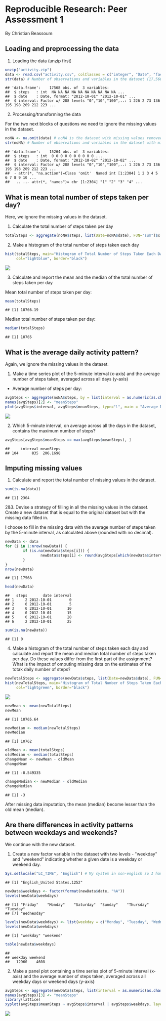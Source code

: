 # Reproducible Research: Peer Assessment 1
By Christian Beassoum 


## Loading and preprocessing the data

1. Loading the data (unzip first)

```r
unzip("activity.zip")
data <- read.csv("activity.csv", colClasses = c("integer", "Date", "factor"))
str(data) # Number of observations and variables in the dataset (17,568 -- 3)
```

```
## 'data.frame':	17568 obs. of  3 variables:
##  $ steps   : int  NA NA NA NA NA NA NA NA NA NA ...
##  $ date    : Date, format: "2012-10-01" "2012-10-01" ...
##  $ interval: Factor w/ 288 levels "0","10","100",..: 1 226 2 73 136 195 198 209 212 223 ...
```

2. Processing/transforming the data

For the two next blocks of questions we need to ignore the missing values in the dataset.

```r
noNA <- na.omit(data) # noNA is the dataset with missing values removed
str(noNA) # Number of observations and variables in the dataset with missing values ignored
```

```
## 'data.frame':	15264 obs. of  3 variables:
##  $ steps   : int  0 0 0 0 0 0 0 0 0 0 ...
##  $ date    : Date, format: "2012-10-02" "2012-10-02" ...
##  $ interval: Factor w/ 288 levels "0","10","100",..: 1 226 2 73 136 195 198 209 212 223 ...
##  - attr(*, "na.action")=Class 'omit'  Named int [1:2304] 1 2 3 4 5 6 7 8 9 10 ...
##   .. ..- attr(*, "names")= chr [1:2304] "1" "2" "3" "4" ...
```


## What is mean total number of steps taken per day?
Here, we ignore the missing values in the dataset.

1. Calculate the total number of steps taken per day

```r
totalSteps <- aggregate(noNA$steps, list(Date=noNA$date), FUN="sum")$x
```

2. Make a histogram of the total number of steps taken each day

```r
hist(totalSteps, main="Histogram of Total Number of Steps Taken Each Day", 
     col="lightblue", border="black")
```

![](PA1_template_files/figure-html/unnamed-chunk-4-1.png) 

3. Calculate and report the mean and the median of the total number of steps taken per day

Mean total number of steps taken per day:

```r
mean(totalSteps)
```

```
## [1] 10766.19
```

Median total number of steps taken per day:

```r
median(totalSteps)
```

```
## [1] 10765
```


## What is the average daily activity pattern?
Again, we ignore the missing values in the dataset.

1. Make a time series plot of the 5-minute interval (x-axis) and the average number of steps taken, averaged across all days (y-axis)
* Average number of steps per day: 

```r
avgSteps <- aggregate(noNA$steps, by = list(interval = as.numeric(as.character(noNA$interval))), FUN="mean")
names(avgSteps)[2] <- "meanSteps"
plot(avgSteps$interval, avgSteps$meanSteps, type="l", main = "Average Number of Steps Taken Across All Days by 5-minute Intervals", xlab = "Interval", ylab="Number of Steps")
```

![](PA1_template_files/figure-html/unnamed-chunk-7-1.png) 

2. Which 5-minute interval, on average across all the days in the dataset, contains the maximum number of steps?

```r
avgSteps[avgSteps$meanSteps == max(avgSteps$meanSteps), ]
```

```
##     interval meanSteps
## 104      835  206.1698
```


## Imputing missing values

1. Calculate and report the total number of missing values in the dataset.

```r
sum(is.na(data))
```

```
## [1] 2304
```

2&3. Devise a strategy of filling in all the missing values in the dataset.
Create a new dataset that is equal to the original dataset but with the missing data filled in.

I choose to fill in the missing data with the average number of steps taken by the 5-minute interval, as calculated above (rounded with no decimal).


```r
newData <- data
for (i in 1:nrow(newData)) {
        if (is.na(newData$steps[i])) {
                newData$steps[i] <- round(avgSteps[which(newData$interval[i] == avgSteps$interval), ]$meanSteps)
        }
}
nrow(newData)
```

```
## [1] 17568
```

```r
head(newData)
```

```
##   steps       date interval
## 1     2 2012-10-01        0
## 2     0 2012-10-01        5
## 3     0 2012-10-01       10
## 4     0 2012-10-01       15
## 5     0 2012-10-01       20
## 6     2 2012-10-01       25
```

```r
sum(is.na(newData))
```

```
## [1] 0
```

4. Make a histogram of the total number of steps taken each day and calculate and report the mean and median total number of steps taken per day. Do these values differ from the first part of the assignment? What is the impact of omputing missing data on the estimates of the totak daily number of steps?


```r
newTotalSteps <- aggregate(newData$steps, list(Date=newData$date), FUN="sum")$x
hist(newTotalSteps, main="Histogram of Total Number of Steps Taken Each Day with Imputed Data", 
     col="lightgreen", border="black")
```

![](PA1_template_files/figure-html/unnamed-chunk-11-1.png) 

```r
newMean <- mean(newTotalSteps)
newMean
```

```
## [1] 10765.64
```

```r
newMedian <- median(newTotalSteps)
newMedian
```

```
## [1] 10762
```

```r
oldMean <- mean(totalSteps)
oldMedian <- median(totalSteps)
changeMean <- newMean - oldMean
changeMean
```

```
## [1] -0.549335
```

```r
changeMedian <- newMedian - oldMedian
changeMedian
```

```
## [1] -3
```

After missing data imputation, the mean (median) become lesser than the old mean (median).

## Are there differences in activity patterns between weekdays and weekends?

We continue with the new dataset.

1. Create a new factor variable in the dataset with two levels - "weekday" and "weekend" indicating whether a given date is a weekday or weekend day.


```r
Sys.setlocale("LC_TIME", "English") # My system in non-english so I have to first convert date system in English
```

```
## [1] "English_United States.1252"
```

```r
newData$weekdays <- factor(format(newData$date, "%A"))
levels(newData$weekdays)
```

```
## [1] "Friday"    "Monday"    "Saturday"  "Sunday"    "Thursday"  "Tuesday"  
## [7] "Wednesday"
```

```r
levels(newData$weekdays) <- list(weekday = c("Monday", "Tuesday", "Wednesday", "Thursday", "Friday"), weekend = c("Saturday", "Sunday"))
levels(newData$weekdays)
```

```
## [1] "weekday" "weekend"
```

```r
table(newData$weekdays)
```

```
## 
## weekday weekend 
##   12960    4608
```

2. Make a panel plot containing a time series plot of 5-minute interval (x-axis) and the average number of steps taken, averaged across all weekday days or weekend days (y-axis)


```r
avgSteps <- aggregate(newData$steps, list(interval = as.numeric(as.character(newData$interval)), weekdays = newData$weekdays), FUN = "mean")
names(avgSteps)[3] <- "meanSteps"
library(lattice)
xyplot(avgSteps$meanSteps ~ avgSteps$interval | avgSteps$weekdays, layout = c(1, 2), type ="l", xlab = "Interval", ylab = "Number of Steps")
```

![](PA1_template_files/figure-html/unnamed-chunk-13-1.png) 

